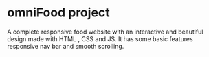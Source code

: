# omniFood project

A complete responsive food website with an interactive and beautiful design made with HTML , CSS and JS. It has some basic features responsive nav bar and smooth scrolling.
